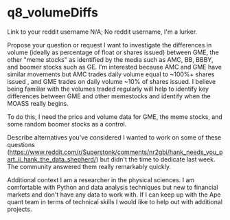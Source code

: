 # q8_volumeDiffs

Link to your reddit username
N/A; No reddit username, I'm a lurker.

Propose your question or request
I want to investigate the differences in volume (ideally as percentage of float or shares issued) between GME, the other "meme stocks" as identified by the media such as AMC, BB, BBBY, and boomer stocks such as GE. I'm interested because AMC and GME have similar movements but AMC trades daily volume equal to ~100%+ shares issued , and GME trades on daily volume ~10% of shares issued. I believe being familiar with the volumes traded regularly will help to identify key differences between GME and other memestocks and identify when the MOASS really begins.

To do this, I need the price and volume data for GME, the meme stocks, and some random boomer stocks as a control.

Describe alternatives you've considered
I wanted to work on some of these questions (https://www.reddit.com/r/Superstonk/comments/nr2gbi/hank_needs_you_part_ii_hank_the_data_shepherd/) but didn't the time to dedicate last week. The community answered them really remarkably quickly.

Additional context
I am a researcher in the physical sciences. I am comfortable with Python and data analysis techniques but new to financial markets and don't have any data to work with. If I can keep up with the Ape quant team in terms of technical skills I would like to help out with additional projects.
